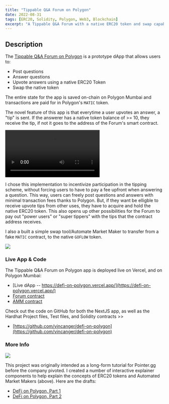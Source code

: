 ```yaml
---
title: "Tippable Q&A Forum on Polygon"
date: 2022-08-31
tags: [ERC20, Solidity, Polygon, Web3, Blockchain]
excerpt: "A Tippable Q&A Forum with a native ERC20 token and swap capabilities"
---
```

## Description

The [Tippable Q&A Forum on Polygon](https://defi-on-polygon.vercel.app/) is a prototype dApp that allows users to:

- Post questions
- Answer questions
- Upvote answers using a native ERC20 Token
- Swap the native token

The entire state for the app is saved on-chain on Polygon Mumbai and transactions are paid for in Polygon's `MATIC` token. 

The novel feature of this app is that everytime a user upvotes an answer, a "tip" is sent. If the answerer has a native token balance of >= 10, they receive the tip, if not it goes to the address of the Forum's smart contract.

<video controls>
  <source src="https://i.imgur.com/WCTd97y.mp4" type="video/mp4">
</video>

I chose this implementation to incentivize participation in the tipping scheme, without forcing users to have to pay a fee upfront when answering a question. This way, users can freely post questions and answers with minimal transaction fees thanks to Polygon. But, if they want be elligble to receive upvote tips from other uses, they have to acquire and hold the native ERC20 token. This also opens up other possibilities for the Forum to pay out "power users" or "super tippers" with the tips that the contract address receives. 

I also a built a simple swap tool/Automate Market Maker to transfer from a fake `MATIC` contract, to the native `GOFLOW` token.

<img src="https://i.imgur.com/dk4bxJS.gif">

### Live App & Code

The Tippable Q&A Forum on Polygon app is deployed live on Vercel, and on Polygon Mumbai:
- [Live dApp -- https://defi-on-polygon.vercel.app/](https://defi-on-polygon.vercel.app/)
- [Forum contract](https://mumbai.polygonscan.com/address/0xe872B752389AfA71aB213fF2f038404854cD7b80#code)
- [AMM contract](https://mumbai.polygonscan.com/address/0xC0011Aaa2d7b0C4AD65C83518bc0aA16Ac49E9a2#code)

Check out the code on GitHub for both the NextJS app, as well as the Hardhat Project files, Test files, and Solidity contracts >>

 - [https://github.com/vincanger/defi-on-polygon](https://github.com/vincanger/defi-on-polygon)

### More Info

<img src="https://i.imgur.com/agrZ564.gif">

This project was originally intended as a long-form tutorial for Pointer.gg before the company pivoted. I created a number of interactive explainer components to help explain the concepts of ERC20 tokens and Automated Market Makers (above). Here are the drafts:

- [DeFi on Polygon, Part 1](https://www.notion.so/DeFi-on-Polygon-Part-1-f266d0dc3c4c4295bb5ab0d9301537c3)
- [DeFi on Polygon, Part 2](https://www.notion.so/DeFi-on-Polygon-Part-2-2607411576b64395ac166b0be62b03d1)
